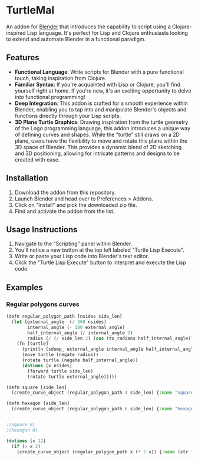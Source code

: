 # TurtleMal

An addon for [Blender](https://www.blender.org/) that introduces the capability to script using a Clojure-inspired Lisp language. It's perfect for Lisp and Clojure enthusiasts looking to extend and automate Blender in a functional paradigm.

## Features

- **Functional Language**: Write scripts for Blender with a pure functional touch, taking inspiration from Clojure.
- **Familiar Syntax**: If you're acquainted with Lisp or Clojure, you'll find yourself right at home. If you're new, it's an exciting opportunity to delve into functional programming!
- **Deep Integration**: This addon is crafted for a smooth experience within Blender, enabling you to tap into and manipulate Blender's objects and functions directly through your Lisp scripts.
- **3D Plane Turtle Graphics**: Drawing inspiration from the turtle geometry of the Logo programming language, this addon introduces a unique way of defining curves and shapes. While the "turtle" still draws on a 2D plane, users have the flexibility to move and rotate this plane within the 3D space of Blender. This provides a dynamic blend of 2D sketching and 3D positioning, allowing for intricate patterns and designs to be created with ease.

## Installation

1. Download the addon from this repository.
2. Launch Blender and head over to Preferences > Addons.
3. Click on "Install" and pick the downloaded zip file.
4. Find and activate the addon from the list.

## Usage Instructions
1. Navigate to the "Scripting" panel within Blender.
2. You'll notice a new button at the top left labeled "Turtle Lisp Execute".
3. Write or paste your Lisp code into Blender's text editor.
4. Click the "Turtle Lisp Execute" button to interpret and execute the Lisp code.


## Examples

### Regular polygons curves
```lisp
(defn regular_polygon_path [nsides side_len]
  (let [external_angle  (/ 360 nsides)
        internal_angle (- 180 external_angle)
        half_internal_angle (/ internal_angle 2)
        radius (/ (/ side_len 2) (cos (to_radians half_internal_angle)))]
    (fn [turtle]
      (println (sdump_ external_angle internal_angle half_internal_angle radius))
      (move turtle (negate radius))
      (rotate turtle (negate half_internal_angle))
      (dotimes [x nsides]
        (forward turtle side_len)
        (rotate turtle external_angle)))))

(defn square [side_len]
  (create_curve_object (regular_polygon_path 4 side_len) {:name "square"}))

(defn hexagon [side_len]
  (create_curve_object (regular_polygon_path 6 side_len) {:name "hexagon"}))


;(square 8)
;(hexagon 8)

(dotimes [x 12]
  (if (> x 2)
    (create_curve_object (regular_polygon_path x (* 2 x)) {:name (str "polygon " x " sides")}) x))